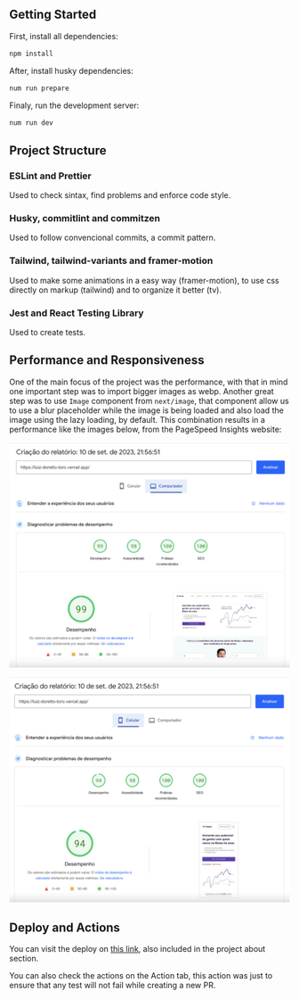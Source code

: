 ## Getting Started

First, install all dependencies:

```bash
npm install
```

After, install husky dependencies:

```bash
num run prepare
```

Finaly, run the development server:

```bash
num run dev
```

## Project Structure

### ESLint and Prettier

Used to check sintax, find problems and enforce code style.

### Husky, commitlint and commitzen

Used to follow convencional commits, a commit pattern.

### Tailwind, tailwind-variants and framer-motion

Used to make some animations in a easy way (framer-motion), to use css directly on markup (tailwind) and to organize it better (tv).

### Jest and React Testing Library

Used to create tests.

## Performance and Responsiveness

One of the main focus of the project was the performance, with that in mind one important step was to import bigger images as webp. Another great step was to use `Image` component from `next/image`, that component allow us to use a blur placeholder while the image is being loaded and also load the image using the lazy loading, by default. This combination results in a performance like the images below, from the PageSpeed Insights website:

![Desktop Performance](./.github/desktop-performance.png)

![Mobile Performance](./.github/mobile-performance.png)

## Deploy and Actions

You can visit the deploy on [this link](https://luiz-doretto-toro.vercel.app), also included in the project about section.

You can also check the actions on the Action tab, this action was just to ensure that any test will not fail while creating a new PR.
